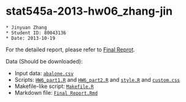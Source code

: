 stat545a-2013-hw06_zhang-jin
============================

    * Jinyuan Zhang
    * Student ID: 80043136
    * Date: 2013-10-19


For the detailed report, please refer to [Final Reprot](http://rpubs.com/zhangjinyuan/stat545a-2013-hw06_zhang-jin).

Data (Should be downloaded):
 - Input data: [`abalone.csv`](https://github.com/0527zhangjinyuan/stat545a-2013-hw06_zhang-jin/blob/master/abalone.csv)
 - Scripts: [`HW6_part1.R`](https://github.com/0527zhangjinyuan/stat545a-2013-hw06_zhang-jin/blob/master/HW6_part1.R) and [`HW6_part2.R`](https://github.com/0527zhangjinyuan/stat545a-2013-hw06_zhang-jin/blob/master/HW6_part2.R) and [`style.R`](https://github.com/0527zhangjinyuan/stat545a-2013-hw06_zhang-jin/blob/master/style.R) and [`custom.css`](https://github.com/0527zhangjinyuan/stat545a-2013-hw06_zhang-jin/blob/master/custom.css)
 - Makefile-like script: [`Makefile.R`](https://github.com/0527zhangjinyuan/stat545a-2013-hw06_zhang-jin/blob/master/Makefile.R)
 - Markdown file: [`Final Report.Rmd`](https://github.com/0527zhangjinyuan/stat545a-2013-hw06_zhang-jin/blob/master/Final%20Report.Rmd)